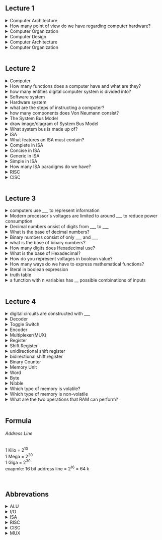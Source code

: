 ## Lecture 1
<details>
    <summary>Computer Architecture</summary>
    is teh study of building entire computer systems.
</details>

<details>
    <summary>How many point of view do we have regarding computer hardware?</summary>
    1. Computer Organization <br />
    2. Computer Design <br />
    3. Computer Architecture <br />
</details>

<details>
    <summary>Computer Organization</summary>
    deals with <b style="color: red">structural relationships</b> that are <b style="color: red">not visible to the programmer</b>
</details>

<details>
    <summary>Computer Design</summary>
    Hardware Design/Implementation
</details>

<details>
    <summary>Computer Architecture</summary>
    deals with the <b style="color: red">functional behavior</b> of a computer as <b style="color: red">viewed by a programmer</b>
</details>

<details>
    <summary>Computer Organization</summary>
    deals with **structural relationships** that are **not visible to the programmer**
</details>
<br />

## Lecture 2
<details>
    <summary>Computer</summary>
    is an advanced electornic device that takes raw data as input and processes these data under a set of instructions and gives the output and saves the output.
</details>

<details>
    <summary>How many functions does a computer have and what are they?</summary>
    1. accept data: Input <br />
    2. process data: Processing <br />
    3. produces output: Output <br />
    4. stores results: Storage <br />
</details>

<details>
    <summary>how many entities digital computer system is divided into?</summary>
    1. software <br />
    2. hardware <br />
</details>

<details>
    <summary>Software system</summary>
    Operating system, application programs, programming languages.
</details>

<details>
    <summary>Hardware system</summary>
    printer, mouse, keyboard, .., etc.
</details>


<details>
    <summary>what are the steps of instructing a computer?</summary>
    1. write a program <br />
    2. compile it <br />
    3. execute it <br />
</details>

<details>
    <summary>how many components does Von Neumann consist?</summary>
    1. input unit <br />
    2. output unit <br />
    3. arithmetic logic unit <br />
    4. memory unit <br />
    5. control unit <br />
</details>

<details>
    <summary>The System Bus Model</summary>
    It is a refinement of the von Neumann model which has a CPU, memory and IO unit.
</details>

<details>
    <summary>draw image/diagram of System Bus Model</summary>
    <img src="images/lec2_bus_model.png" />
</details>

<details>
    <summary>What system bus is made up of?</summary>
    1. data bus <br />
    2. address bus <br />
    3. control bus <br />
</details>

<details>
    <summary>ISA</summary>
    it is the semantics of all instructions supported by a processor.
</details>

<details>
    <summary>What features an ISA must contain?</summary>
    1. Complete <br />
    2. Concise <br />
    3. Generic <br />
    4. Simple <br />
</details>

<details>
    <summary>Complete in ISA</summary>
    It should be able to implement all the programs that users may write.
</details>

<details>
    <summary>Concise in ISA</summary>
    The instruction set should have a limited size 32 - 1000 instructions.
</details>

<details>
    <summary>Generic in ISA</summary>
    Instructions should not be too specialized
</details>

<details>
    <summary>Simple in ISA</summary>
    should not be very compliated
</details>

<details>
    <summary>How many ISA paradigms do we have?</summary>
    1. RISC <br />
    2. CISC <br />
</details>

<details>
    <summary>RISC</summary>
    Implements simple instructions that have a simple regular structure.
</details>

<details>
    <summary>CISC</summary>
    implements complex instructions that are highly irregular, take multiple operands.
</details>
<br />

## Lecture 3

<details>
    <summary>computers use ___ to represent information</summary>
    voltages
</details>

<details>
    <summary>Modern processor's voltages are limited to around ___ to reduce power consumption</summary>
    1.5V
</details>

<details>
    <summary>Decimal numbers onsist of digits from ___  to ___</summary>
    0 <br />
    9 <br />
</details>

<details>
    <summary>What is the base of decimal numbers?</summary>
    10
</details>

<details>
    <summary>Binary numbers consist of only ___ and ___</summary>
    0 <br />
    1 <br />
</details>

<details>
    <summary>what is the base of binary numbers?</summary>
    2
</details>

<details>
    <summary>How many digits does Hexadecimal use?</summary>
    16 digits
</details>

<details>
    <summary>What is the base of Hexadecimal?</summary>
    16
</details>

<details>
    <summary>How do you represent voltages in boolean value?</summary>
    0 voltage => false <br />
    1 voltage => true <br />
</details>

<details>
    <summary>How many ways do we have to express mathematical functions?</summary>
    1. <b>expression</b>: finite but not unique<br />
    2. <b>function table</b>: unique but infinite<br />
</details>

<details>
    <summary>literal in boolean expression</summary>
    any occurrence of an input variable or its complement.
</details>

<details>
    <summary>truth table</summary>
    shows all possible inputs and outputs of a Boolean function
</details>

<details>
    <summary>a function with n variables has __ possible combinations of inputs</summary>
    2<sup>n</sup>
</details>

<br />

## Lecture 4
<details>
    <summary>digital circuits are constructed with ___</summary>
    Integrated Circuits
</details>

<details>
    <summary>Decoder</summary>
    a combinational circui that converts binary information from the n coded inputs to a maximum of 2<sup>n</sup> unique outputs
</details>

<details>
    <summary>Toggle Switch</summary>
    Foldable Content[enter image description here][1]
</details>

<details>
    <summary>Encoder</summary>
    inverse operation of a decoder
</details>

<details>
    <summary>Multiplexer(MUX)</summary>
    Foldable Content[enter image description here][1]
</details>

<details>
    <summary>Register</summary>
    A group of flip-flops with each flip-flo p capable of storing one bit of information
</details>

<details>
    <summary>Shift Register</summary>
    A register capable of shifting its binary information in one or both directions.
</details>

<details>
    <summary>unidirectional shift register</summary>
    a register capable of shifting in one direction only
</details>

<details>
    <summary>bidirectional shift register</summary>
    A register that can shift in both directions. 
</details>

<details>
    <summary>Binary Counter</summary>
    A register goes thorugh a predetermined sequence of state.
</details>

<details>
    <summary>Memory Unit</summary>
    A collection of storage cells together with associated circuits needed to transfer information in and out of storage.
</details>

<details>
    <summary>Word</summary>
    A group of bits
</details>

<details>
    <summary>Byte</summary>
    A group of 8 bits
</details>

<details>
    <summary>Nibble</summary>
    A group of 4 bits
</details>

<details>
    <summary>Which type of memory is volatile?</summary>
    RAM
</details>

<details>
    <summary>Which type of memory is non-volatile</summary>
    ROM
</details>

<details>
    <summary>What are the two operations that RAM can perform?</summary>
    1. Read <br />
    2. Write <br />
</details>

<br />

## Formula

###### Address Line
1 Kilo = 2<sup>10</sup> <br />
1 Mega = 2<sup>20</sup> <br />
1 Giga = 2<sup>30</sup> <br />
exapmle: 16 bit address line = 2<sup>16</sup> = 64 k

<br />

## Abbrevations
<details>
    <summary>ALU</summary>
    Arithmetic and Logic Unit
</details>

<details>
    <summary>I/O</summary>
    Input and Output
</details>

<details>
    <summary>ISA</summary>
    instruction set architecture
</details>

<details>
    <summary>RISC</summary>
    Reduced instruction set computer
</details>

<details>
    <summary>CISC</summary>
    Complex instructions set computer
</details>

<details>
    <summary>MUX</summary>
    Multiplexer
</details>

